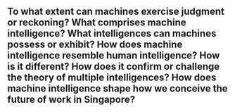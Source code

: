 ## To what extent can machines exercise judgment or reckoning? What comprises machine intelligence? What intelligences can machines possess or exhibit? How does machine intelligence resemble human intelligence? How is it different? How does it confirm or challenge the theory of multiple intelligences? How does machine intelligence shape how we conceive the future of work in Singapore?
